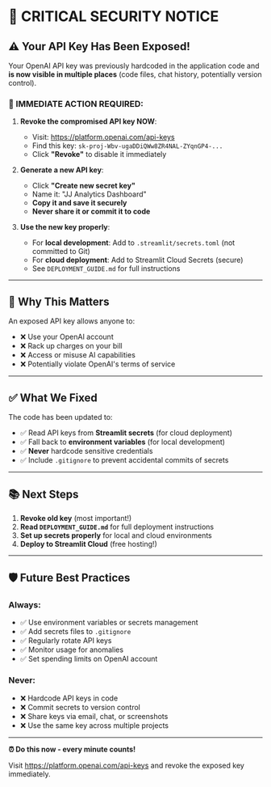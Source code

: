 # 🚨 CRITICAL SECURITY NOTICE

## ⚠️ Your API Key Has Been Exposed!

Your OpenAI API key was previously hardcoded in the application code and **is now visible in multiple places** (code files, chat history, potentially version control).

### 🔴 IMMEDIATE ACTION REQUIRED:

1. **Revoke the compromised API key NOW**:
   - Visit: https://platform.openai.com/api-keys
   - Find this key: `sk-proj-Wbv-ugaDDiQWw8ZR4NAL-ZYqnGP4-...`
   - Click **"Revoke"** to disable it immediately

2. **Generate a new API key**:
   - Click **"Create new secret key"**
   - Name it: "JJ Analytics Dashboard"
   - **Copy it and save it securely**
   - **Never share it or commit it to code**

3. **Use the new key properly**:
   - For **local development**: Add to `.streamlit/secrets.toml` (not committed to Git)
   - For **cloud deployment**: Add to Streamlit Cloud Secrets (secure)
   - See `DEPLOYMENT_GUIDE.md` for full instructions

---

## 🔐 Why This Matters

An exposed API key allows anyone to:
- ❌ Use your OpenAI account
- ❌ Rack up charges on your bill
- ❌ Access or misuse AI capabilities
- ❌ Potentially violate OpenAI's terms of service

---

## ✅ What We Fixed

The code has been updated to:
- ✅ Read API keys from **Streamlit secrets** (for cloud deployment)
- ✅ Fall back to **environment variables** (for local development)
- ✅ **Never** hardcode sensitive credentials
- ✅ Include `.gitignore` to prevent accidental commits of secrets

---

## 📚 Next Steps

1. **Revoke old key** (most important!)
2. **Read `DEPLOYMENT_GUIDE.md`** for full deployment instructions
3. **Set up secrets properly** for local and cloud environments
4. **Deploy to Streamlit Cloud** (free hosting!)

---

## 🛡️ Future Best Practices

### Always:
- ✅ Use environment variables or secrets management
- ✅ Add secrets files to `.gitignore`
- ✅ Regularly rotate API keys
- ✅ Monitor usage for anomalies
- ✅ Set spending limits on OpenAI account

### Never:
- ❌ Hardcode API keys in code
- ❌ Commit secrets to version control
- ❌ Share keys via email, chat, or screenshots
- ❌ Use the same key across multiple projects

---

**⏰ Do this now - every minute counts!**

Visit https://platform.openai.com/api-keys and revoke the exposed key immediately.

